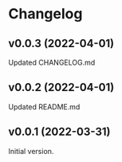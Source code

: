 # Changelog

## v0.0.3 (2022-04-01)

Updated CHANGELOG.md

## v0.0.2 (2022-04-01)

Updated README.md

## v0.0.1 (2022-03-31)

Initial version.
